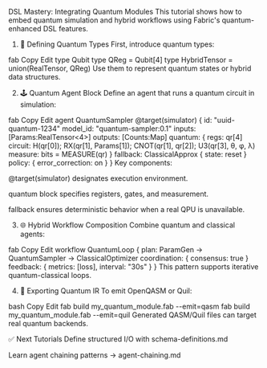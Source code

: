 DSL Mastery: Integrating Quantum Modules
This tutorial shows how to embed quantum simulation and hybrid workflows using Fabric's quantum-enhanced DSL features.

1. 🧬 Defining Quantum Types
First, introduce quantum types:

fab
Copy
Edit
type Qubit
type QReg = Qubit[4]
type HybridTensor = union(RealTensor, QReg)
Use them to represent quantum states or hybrid data structures.

2. 🕹️ Quantum Agent Block
Define an agent that runs a quantum circuit in simulation:

fab
Copy
Edit
agent QuantumSampler @target(simulator) {
  id:        "uuid-quantum-1234"
  model_id:  "quantum-sampler:0.1"
  inputs:    [Params:RealTensor<4>]
  outputs:   [Counts:Map]
  quantum: {
    regs: qr[4]
    circuit:
      H(qr[0]);
      RX(qr[1], Params[1]);
      CNOT(qr[1], qr[2]);
      U3(qr[3], θ, φ, λ)
    measure: bits = MEASURE(qr)
  }
  fallback:  ClassicalApprox { state: reset }
  policy:    { error_correction: on }
}
Key components:

@target(simulator) designates execution environment.

quantum block specifies registers, gates, and measurement.

fallback ensures deterministic behavior when a real QPU is unavailable.

3. 🌐 Hybrid Workflow Composition
Combine quantum and classical agents:

fab
Copy
Edit
workflow QuantumLoop {
  plan: ParamGen -> QuantumSampler -> ClassicalOptimizer
  coordination: { consensus: true }
  feedback: { metrics: [loss], interval: "30s" }
}
This pattern supports iterative quantum-classical loops.

4. 🔧 Exporting Quantum IR
To emit OpenQASM or Quil:

bash
Copy
Edit
fab build my_quantum_module.fab --emit=qasm
fab build my_quantum_module.fab --emit=quil
Generated QASM/Quil files can target real quantum backends.

✅ Next Tutorials
Define structured I/O with schema-definitions.md

Learn agent chaining patterns → agent-chaining.md


